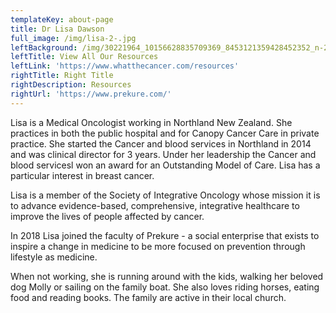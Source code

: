 ```yaml
---
templateKey: about-page
title: Dr Lisa Dawson
full_image: /img/lisa-2-.jpg
leftBackground: /img/30221964_10156628835709369_8453121359428452352_n-2-.jpg
leftTitle: View All Our Resources
leftLink: 'https://www.whatthecancer.com/resources'
rightTitle: Right Title
rightDescription: Resources
rightUrl: 'https://www.prekure.com/'
---
```

Lisa is a Medical Oncologist working in Northland New Zealand. She practices in both the public hospital and for Canopy Cancer Care in private practice. She started the Cancer and blood services in Northland in 2014 and was clinical director for 3 years.   Under her leadership the Cancer and blood servicesl won an award for an Outstanding Model of Care. Lisa has a particular interest in breast cancer.

Lisa is a member of the Society of Integrative Oncology whose mission it is to advance evidence-based, comprehensive, integrative healthcare to improve the lives of people affected by cancer. 

In 2018 Lisa joined the faculty of Prekure - a social enterprise that exists to inspire a change in medicine to be more focused on prevention through lifestyle as medicine.

When not working, she is running around with the kids,  walking her beloved dog Molly or sailing on the family boat. She also loves riding horses, eating food and reading books. The family are active in their local church.
